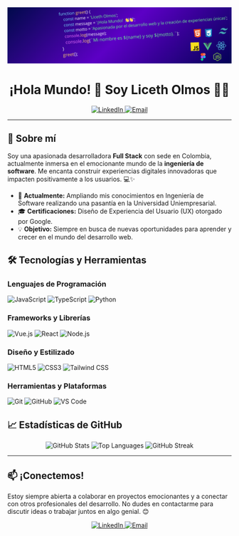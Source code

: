 <div align="center">
  <img src="function greet() {.png" alt="Portada del proyecto" >
</div>

<h1 align="center">¡Hola Mundo! 👋 Soy Liceth Olmos 👩‍💻</h1>

<p align="center">
  <a href="https://www.linkedin.com/in/liceth-olmos/">
    <img src="https://img.shields.io/badge/LinkedIn-0A66C2.svg?style=for-the-badge&logo=linkedin&logoColor=white" alt="LinkedIn">
  </a>
  <a href="mailto:tuemail@example.com">
    <img src="https://img.shields.io/badge/Email-D14836?style=for-the-badge&logo=gmail&logoColor=white" alt="Email">
  </a>
</p>

---

## 🌟 Sobre mí

Soy una apasionada desarrolladora **Full Stack** con sede en Colombia, actualmente inmersa en el emocionante mundo de la **ingeniería de software**. Me encanta construir experiencias digitales innovadoras que impacten positivamente a los usuarios. 💻✨

- 🚀 **Actualmente:** Ampliando mis conocimientos en Ingeniería de Software realizando una pasantía en la Universidad Uniempresarial.
- 🎓 **Certificaciones:** Diseño de Experiencia del Usuario (UX) otorgado por Google.
- 💡 **Objetivo:** Siempre en busca de nuevas oportunidades para aprender y crecer en el mundo del desarrollo web.

## 🛠️ Tecnologías y Herramientas

### Lenguajes de Programación
<img src="https://img.shields.io/badge/JavaScript-F7DF1E.svg?style=for-the-badge&logo=javascript&logoColor=black" alt="JavaScript">
<img src="https://img.shields.io/badge/TypeScript-3178C6.svg?style=for-the-badge&logo=typescript&logoColor=white" alt="TypeScript">
<img src="https://img.shields.io/badge/Python-3776AB.svg?style=for-the-badge&logo=python&logoColor=white" alt="Python">

### Frameworks y Librerías
<img src="https://img.shields.io/badge/Vue.js-4FC08D.svg?style=for-the-badge&logo=vuedotjs&logoColor=white" alt="Vue.js">
<img src="https://img.shields.io/badge/React-61DAFB.svg?style=for-the-badge&logo=react&logoColor=black" alt="React">
<img src="https://img.shields.io/badge/Node.js-339933.svg?style=for-the-badge&logo=node-dot-js&logoColor=white" alt="Node.js">

### Diseño y Estilizado
<img src="https://img.shields.io/badge/HTML5-E34F26.svg?style=for-the-badge&logo=html5&logoColor=white" alt="HTML5">
<img src="https://img.shields.io/badge/CSS3-1572B6.svg?style=for-the-badge&logo=css3&logoColor=white" alt="CSS3">
<img src="https://img.shields.io/badge/Tailwind%20CSS-06B6D4.svg?style=for-the-badge&logo=tailwind-css&logoColor=white" alt="Tailwind CSS">

### Herramientas y Plataformas
<img src="https://img.shields.io/badge/Git-F05032.svg?style=for-the-badge&logo=git&logoColor=white" alt="Git">
<img src="https://img.shields.io/badge/GitHub-181717.svg?style=for-the-badge&logo=github&logoColor=white" alt="GitHub">
<img src="https://img.shields.io/badge/Visual%20Studio%20Code-007ACC.svg?style=for-the-badge&logo=visual-studio-code&logoColor=white" alt="VS Code">

## 📈 Estadísticas de GitHub

<div align="center">
  <!-- GitHub Stats con tema claro y sin bordes -->
  <img src="https://github-readme-stats.vercel.app/api?username=liceth1006&theme=light&show_icons=true&include_all_commits=true&count_private=true&hide_border=true" alt="GitHub Stats" />

  <!-- Top Lenguajes con tema claro y sin bordes -->
  <img src="https://github-readme-stats.vercel.app/api/top-langs/?username=liceth1006&theme=light&layout=compact&hide_border=true" alt="Top Languages" />

  <!-- GitHub Streak con tema claro y sin bordes -->
  <img src="https://github-readme-streak-stats.herokuapp.com/?user=liceth1006&theme=light&hide_border=true" alt="GitHub Streak" />
</div>


---

## 📫 ¡Conectemos!

Estoy siempre abierta a colaborar en proyectos emocionantes y a conectar con otros profesionales del desarrollo. No dudes en contactarme para discutir ideas o trabajar juntos en algo genial. 😊

<p align="center">
  <a href="https://www.linkedin.com/in/liceth-olmos/">
    <img src="https://img.shields.io/badge/LinkedIn-0A66C2.svg?style=for-the-badge&logo=linkedin&logoColor=white" alt="LinkedIn">
  </a>
  <a href="mailto:tuemail@example.com">
    <img src="https://img.shields.io/badge/Email-D14836?style=for-the-badge&logo=gmail&logoColor=white" alt="Email">
  </a>
</p>
